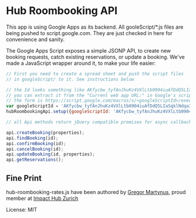Hub Roombooking API
===================

This app is using Google Apps as its backend. All gooleScript/*.js files
are being pushed to script.google.com. They are just checked in here for
convenience and sanity.

The Google Apps Script exposes a simple JSONP API, to create new booking
requests, catch existing reservations, or update a booking. We've made
a JavaScript wrapper around it, to make your life easier:

```js
// First you need to create a spread sheet and push the script files
// in googleScript/ to it. See instructions below

// the Id looks something like AKfycbw_tyfAnJhuKz4VXlLtb0904iuAfDdQ5LIaSqklNdqa3u0tC3k
// you can extract it from the "Current web app URL:" in Google's script editor,
// the form is https://script.google.com/macros/s/<googleScriptId>/exec
var googleScriptId = 'AKfycbw_tyfAnJhuKz4VXlLtb0904iuAfDdQ5LIaSqklNdqa3u0tC3k';
hubRoombookingApi.setup({googleScriptId: 'AKfycbw_tyfAnJhuKz4VXlLtb0904iuAfDdQ5LIaSqklNdqa3u0tC3k'})

// all Api methods return jQuery compatible promises for async callbacks

api.createBooking(properties);
api.findBooking(id);
api.confirmBooking(id);
api.cancelBooking(id);
api.updateBooking(id, properties);
api.getReservations();
```

Fine Print
----------

hub-roombooking-rates.js have been authored by [Gregor Martynus](https://github.com/gr2m),
proud member at [Impact Hub Zurich](http://zurich.impacthub.net/)

License: MIT
